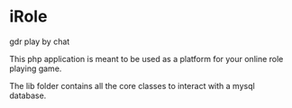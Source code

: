 iRole
=====

gdr play by chat

This php application is meant to be used as a platform for your online role playing game.

The lib folder contains all the core classes to interact with a mysql database.
